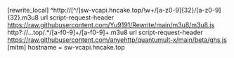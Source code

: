 [rewrite_local]
^http:\/\/[^\/]sw-vcapi\.hncake\.top\/\w+\/[a-z0-9]{32}\/[a-z0-9]{32}\.m3u8 url script-request-header https://raw.githubusercontent.com/Yu9191/Rewrite/main/m3u8/m3u8.js
http?:\/\/.*\.*\.top\/.*\/[a-f0-9]+\/[a-f0-9]+\.m3u8 url script-request-header https://raw.githubusercontent.com/anyehttp/quantumult-x/main/beta/ghs.js
[mitm]
hostname = sw-vcapi.hncake.top
